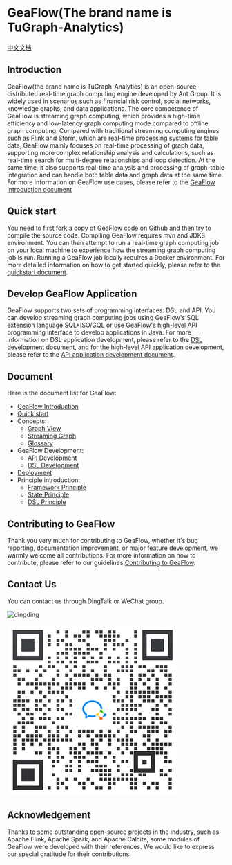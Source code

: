 # GeaFlow(The brand name is TuGraph-Analytics)

[中文文档](README_cn.md)
<!--intro-start-->
## Introduction
GeaFlow(the brand name is TuGraph-Analytics) is an open-source distributed real-time graph computing engine 
developed by Ant Group. It is widely used in scenarios such as financial risk control, social networks, knowledge 
graphs, and data applications. The core competence of GeaFlow is streaming graph computing, which provides a 
high-time efficiency and low-latency graph computing mode compared to offline graph computing. Compared with 
traditional streaming computing engines such as Flink and Storm, which are real-time processing systems for table 
data, GeaFlow mainly focuses on real-time processing of graph data, supporting more complex relationship analysis 
and calculations, such as real-time search for multi-degree relationships and loop detection. At the same time, it 
also supports real-time analysis and processing of graph-table integration and can handle both table data and graph 
data at the same time. For more information on GeaFlow use cases, please refer to the [GeaFlow introduction document](docs/docs-en/introduction.md)

## Quick start
You need to first fork a copy of GeaFlow code on Github and then try to compile the source code. Compiling GeaFlow 
requires mvn and JDK8 environment. You can then attempt to run a real-time graph computing job on your local machine 
to experience how the streaming graph computing job is run. Running a GeaFlow job locally requires a Docker 
environment. For more detailed information on how to get started quickly, please refer to the [quickstart document](docs/docs-en/quick_start.md).

## Develop GeaFlow Application
GeaFlow supports two sets of programming interfaces: DSL and API. You can develop streaming graph computing jobs 
using GeaFlow's SQL extension language SQL+ISO/GQL or use GeaFlow's high-level API programming interface to develop 
applications in Java. For more information on DSL application development, please refer to the [DSL development 
document](docs/docs-en/application-development/dsl/overview.md), and for the high-level API application development, please refer to the [API application development document](docs/docs-en/application-development/api/overview.md).

## Document

Here is the document list for GeaFlow:

- [GeaFlow Introduction](docs/docs-en/introduction.md)
- [Quick start](docs/docs-en/quick_start.md)
- Concepts:
    - [Graph View](docs/docs-en/concepts/graph_view.md)
    - [Streaming Graph](docs/docs-en/concepts/stream_graph.md)
    - [Glossary](docs/docs-en/concepts/glossary.md)
- GeaFlow Development:
    - [API Development](docs/docs-en/application-development/api/guid.md)
    - [DSL Development](docs/docs-en/application-development/dsl/overview.md)
- [Deployment](docs/docs-en/deploy/install_guid.md)
- Principle introduction:
    - [Framework Principle](docs/docs-en/principle/framework_principle.md)
    - [State Principle](docs/docs-en/principle/state_principle.md)
    - [DSL Principle](docs/docs-en/principle/dsl_principle.md)

## Contributing to GeaFlow
Thank you very much for contributing to GeaFlow, whether it's bug reporting, documentation improvement, or major 
feature development, we warmly welcome all contributions. For more information on how to contribute, please refer to 
our guidelines:[Contributing to GeaFlow](docs/docs-en/contribution.md).

## Contact Us
You can contact us through DingTalk or WeChat group.

![dingding](docs/static/img/dingding.png)

![wechat](docs/static/img/wechat.png)
## Acknowledgement
Thanks to some outstanding open-source projects in the industry, such as Apache Flink, Apache Spark, and Apache Calcite, some modules of GeaFlow were developed with their references. We would like to express our special gratitude for their contributions.
<!--intro-end-->
